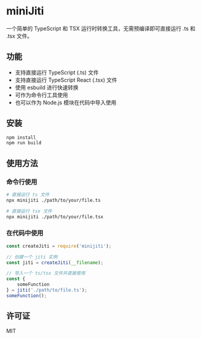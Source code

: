 # miniJiti

一个简单的 TypeScript 和 TSX 运行时转换工具，无需预编译即可直接运行 .ts 和 .tsx 文件。

## 功能

* 支持直接运行 TypeScript (.ts) 文件
* 支持直接运行 TypeScript React (.tsx) 文件
* 使用 esbuild 进行快速转换
* 可作为命令行工具使用
* 也可以作为 Node.js 模块在代码中导入使用

## 安装

```bash
npm install
npm run build
```

## 使用方法

### 命令行使用

```bash
# 直接运行 ts 文件
npx minijiti ./path/to/your/file.ts

# 直接运行 tsx 文件
npx minijiti ./path/to/your/file.tsx
```

### 在代码中使用

```javascript
const createJiti = require('minijiti');

// 创建一个 jiti 实例
const jiti = createJiti(__filename);

// 导入一个 ts/tsx 文件并直接使用
const {
    someFunction
} = jiti('./path/to/file.ts');
someFunction();
```

## 许可证

MIT 
